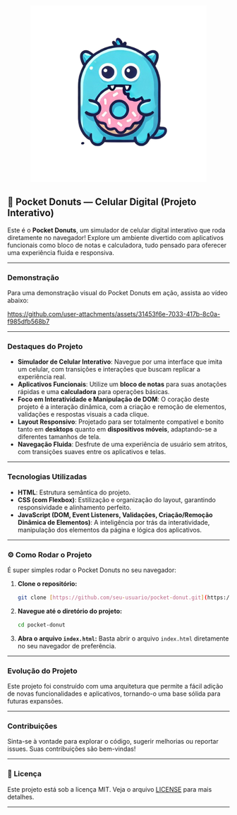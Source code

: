 <p align="center">
  <img src="./assets/img/mascote/logo.png" alt="Logo Pocket Donuts" width="400"/>
</p>

## 🍩 Pocket Donuts — Celular Digital (Projeto Interativo)

Este é o **Pocket Donuts**, um simulador de celular digital interativo que roda diretamente no navegador! Explore um ambiente divertido com aplicativos funcionais como bloco de notas e calculadora, tudo pensado para oferecer uma experiência fluida e responsiva.

---

###  Demonstração

Para uma demonstração visual do Pocket Donuts em ação, assista ao vídeo abaixo:


https://github.com/user-attachments/assets/31453f6e-7033-417b-8c0a-f985dfb568b7



---

###  Destaques do Projeto

* **Simulador de Celular Interativo**: Navegue por uma interface que imita um celular, com transições e interações que buscam replicar a experiência real.
* **Aplicativos Funcionais**: Utilize um **bloco de notas** para suas anotações rápidas e uma **calculadora** para operações básicas.
* **Foco em Interatividade e Manipulação de DOM**: O coração deste projeto é a interação dinâmica, com a criação e remoção de elementos, validações e respostas visuais a cada clique.
* **Layout Responsivo**: Projetado para ser totalmente compatível e bonito tanto em **desktops** quanto em **dispositivos móveis**, adaptando-se a diferentes tamanhos de tela.
* **Navegação Fluida**: Desfrute de uma experiência de usuário sem atritos, com transições suaves entre os aplicativos e telas.

---

###  Tecnologias Utilizadas

* **HTML**: Estrutura semântica do projeto.
* **CSS (com Flexbox)**: Estilização e organização do layout, garantindo responsividade e alinhamento perfeito.
* **JavaScript (DOM, Event Listeners, Validações, Criação/Remoção Dinâmica de Elementos)**: A inteligência por trás da interatividade, manipulação dos elementos da página e lógica dos aplicativos.

---

### ⚙️ Como Rodar o Projeto

É super simples rodar o Pocket Donuts no seu navegador:

1.  **Clone o repositório:**
    ```bash
    git clone [https://github.com/seu-usuario/pocket-donut.git](https://github.com/seu-usuario/pocket-donut.git)
    ```
2.  **Navegue até o diretório do projeto:**
    ```bash
    cd pocket-donut
    ```
3.  **Abra o arquivo `index.html`:**
    Basta abrir o arquivo `index.html` diretamente no seu navegador de preferência.

---

###  Evolução do Projeto

Este projeto foi construído com uma arquitetura que permite a fácil adição de novas funcionalidades e aplicativos, tornando-o uma base sólida para futuras expansões.

---

###  Contribuições

Sinta-se à vontade para explorar o código, sugerir melhorias ou reportar issues. Suas contribuições são bem-vindas!

---

### 📝 Licença

Este projeto está sob a licença MIT. Veja o arquivo [LICENSE](LICENSE) para mais detalhes.

---

